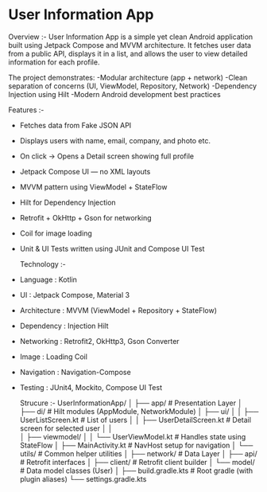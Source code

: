 # User Information App

Overview :-
User Information App is a simple yet clean Android application built using Jetpack Compose and MVVM architecture.
It fetches user data from a public API, displays it in a list, and allows the user to view detailed information for each profile.

The project demonstrates:
-Modular architecture (app + network)
-Clean separation of concerns (UI, ViewModel, Repository, Network)
-Dependency Injection using Hilt
-Modern Android development best practices

Features :-
- Fetches data from Fake JSON API
- Displays users with name, email, company, and photo etc.
- On click → Opens a Detail screen showing full profile
- Jetpack Compose UI — no XML layouts
- MVVM pattern using ViewModel + StateFlow
- Hilt for Dependency Injection
- Retrofit + OkHttp + Gson for networking
- Coil for image loading
- Unit & UI Tests written using JUnit and Compose UI Test

  Technology :-
- Language : Kotlin
- UI : Jetpack Compose, Material 3
- Architecture :	MVVM (ViewModel + Repository + StateFlow)
- Dependency : Injection	Hilt
- Networking : Retrofit2, OkHttp3, Gson Converter
- Image : Loading	Coil
- Navigation : Navigation-Compose
- Testing : JUnit4, Mockito, Compose UI Test

  Strucure :-
  UserInformationApp/
  │
  ├── app/                         # Presentation Layer
  │   ├── di/                      # Hilt modules (AppModule, NetworkModule)
  │   ├── ui/
  │   │   ├── UserListScreen.kt    # List of users
  │   │   ├── UserDetailScreen.kt  # Detail screen for selected user
  │   │  
  │   ├── viewmodel/
  │   │   └── UserViewModel.kt     # Handles state using StateFlow
  │   ├── MainActivity.kt          # NavHost setup for navigation
  │   └── utils/                   # Common helper utilities
  │
  ├── network/                     # Data Layer
  │   ├── api/                     # Retrofit interfaces
  │   ├── client/                  # Retrofit client builder
  │   └── model/                   # Data model classes (User)
  │
  ├── build.gradle.kts             # Root gradle (with plugin aliases)
  └── settings.gradle.kts
